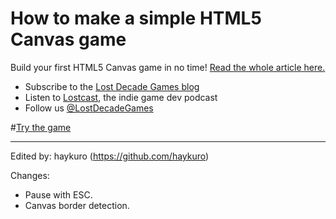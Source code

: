 # How to make a simple HTML5 Canvas game

Build your first HTML5 Canvas game in no time! [Read the whole article here.](http://www.lostdecadegames.com/how-to-make-a-simple-html5-canvas-game/)

* Subscribe to the [Lost Decade Games blog](http://www.lostdecadegames.com/rss.xml)
* Listen to [Lostcast](http://www.lostdecadegames.com/lostcast/), the indie game dev podcast
* Follow us [@LostDecadeGames](https://twitter.com/LostDecadeGames)

#[Try the game](https://raw.githack.com/haykuro/simple_canvas_game/master/index.html)

---

Edited by: haykuro (https://github.com/haykuro)

Changes:
* Pause with ESC.
* Canvas border detection.
